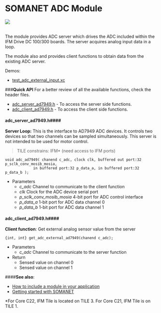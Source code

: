SOMANET ADC Module
==================

<a href="https://github.com/synapticon/sc_sncn_motorctrl_sin/blob/master/SYNAPTICON.md">
<img align="left" src="https://s3-eu-west-1.amazonaws.com/synapticon-resources/images/logos/synapticon_fullname_blackoverwhite_280x48.png"/>
</a>
<br/>
<br/>

The module provides ADC server which drives the ADC included within the IFM Drive DC 100/300 boards. 
The server acquires analog input data in a loop.

The module also  and provides client functions to obtain data from the existing ADC server.

Demos:
- [test_adc_external_input.xc](https://github.com/synapticon/sc_sncn_motorctrl_sin/blob/master/test_adc_external_input/src/test_adc_external_input.xc)

###**Quick API** 
For a better review of all the available functions, check the header files.

* [adc_server_ad7949.h](https://github.com/synapticon/sc_sncn_motorctrl_sin/blob/master/module_adc/include/adc_server_ad7949.h) - To access the server side functions.
* [adc_client_ad7949.h](https://github.com/synapticon/sc_sncn_motorctrl_sin/blob/master/module_adc/include/adc_client_ad7949.h) - To access the client side functions.

#### **adc_server_ad7949.h**####

**Server Loop:** This is the interface to AD7949 ADC devices. It controls two devices so that two channels can be sampled simultaneously. This server is not intended to be used for motor control. 

> TILE constrains: IFM* (need access to IFM ports)

```
void adc_ad7949( chanend c_adc, clock clk, buffered out port:32 p_sclk_conv_mosib_mosia,
		     in buffered port:32 p_data_a, in buffered port:32 p_data_b );
```
* Parameters
	* *c_adc* Channel to communicate to the client function
	* *clk* Clock for the ADC device serial port
	* *p_sclk_conv_mosib_mosia* 4-bit port for ADC control interface
	* *p_data_a* 1-bit port for ADC data channel 0
	* *p_data_b* 1-bit port for ADC data channel 1


#### **adc_client_ad7949.h**####

**Client function**: Get external analog sensor value from the server
```
{int, int} get_adc_external_ad7949(chanend c_adc);
```
* Parameters
	* *c_adc* Channel to communicate to the server function
* Return 
	* Sensed value on channel 0
	* Sensed value on channel 1

####**See also**:

- [How to include a module in your application]()
- [Getting started with SOMANET][getting_started_somanet]    



*For Core C22, IFM Tile is located on TILE 3. For Core C21, IFM Tile is on TILE 1.

[getting_started_somanet]: http://doc.synapticon.com/wiki/index.php/Category:Getting_Started_with_SOMANET
